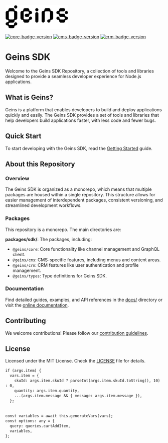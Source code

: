 
![Geins logo](./docs/public/logo/geins-logo-black.png)

[![core-badge-version]][core-npm-url] 
[![cms-badge-version]][cms-npm-url] 
[![crm-badge-version]][crm-npm-url]



# Geins SDK

Welcome to the Geins SDK Repository, a collection of tools and libraries designed to provide a seamless developer experience for Node.js applications.

## What is Geins?

Geins is a platform that enables developers to build and deploy applications quickly and easily. The Geins SDK provides a set of tools and libraries that help developers build applications faster, with less code and fewer bugs.

## Quick Start

To start developing with the Geins SDK, read the [Getting Started](https://sdk.geins.dev/getting-started/) guide.


## About this Repository

### Overview

The Geins SDK is organized as a monorepo, which means that multiple packages are housed within a single repository. This structure allows for easier management of interdependent packages, consistent versioning, and streamlined development workflows.


### Packages

This repository is a monorepo. The main directories are:

**packages/sdk/**: The packages, including:
  - `@geins/core`: Core functionality like channel management and GraphQL client.
  - `@geins/cms`: CMS-specific features, including menus and content areas.
  - `@geins/crm`: CRM features like user authentication and profile management.  
  - `@geins/types`: Type definitions for Geins SDK.

### Documentation

Find detailed guides, examples, and API references in the [docs/](./docs) directory or visit the [online documentation](https://sdk.geins.dev/).

## Contributing

We welcome contributions! Please follow our [contribution guidelines](CONTRIBUTING.md).

## License

Licensed under the MIT License. Check the [LICENSE](LICENSE.md) file for details.

[core-npm-url]: https://www.npmjs.com/package/@geins/core
[core-badge-version]: https://img.shields.io/npm/v/%40geins%2Fcore?style=for-the-badge&label=@geins/core


[cms-npm-url]: https://www.npmjs.com/package/@geins/cms
[cms-badge-version]: https://img.shields.io/npm/v/%40geins%2Fcms?style=for-the-badge&label=@geins/cms


[crm-npm-url]: https://www.npmjs.com/package/@geins/crm
[crm-badge-version]: https://img.shields.io/npm/v/%40geins%2Fcrm?style=for-the-badge&label=@geins/crm





    if (args.item) {
      vars.item = {
        skuId: args.item.skuId ? parseInt(args.item.skuId.toString(), 10) : 0,
        quantity: args.item.quantity,
        ...(args.item.message && { message: args.item.message }),
      };


    const variables = await this.generateVars(vars);
    const options: any = {
      query: queries.cartAddItem,
      variables,
    };
